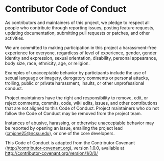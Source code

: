 # Contributor Code of Conduct

As contributors and maintainers of this project, we pledge to respect all
people who contribute through reporting issues, posting feature requests,
updating documentation, submitting pull requests or patches, and other
activities.

We are committed to making participation in this project a harassment-free
experience for everyone, regardless of level of experience, gender,
gender identity and expression, sexual orientation, disability, personal
appearance, body size, race, ethnicity, age, or religion.

Examples of unacceptable behavior by participants include the use of sexual
language or imagery, derogatory comments or personal attacks, trolling,
public or private harassment, insults, or other unprofessional conduct.

Project maintainers have the right and responsibility to remove, edit, or
reject comments, commits, code, wiki edits, issues, and other contributions
that are not aligned to this Code of Conduct. Project maintainers who do not
follow the Code of Conduct may be removed from the project team.

Instances of abusive, harassing, or otherwise unacceptable behavior may be
reported by opening an issue, emailing the project lead (<cmjone25@ncsu.edu>),
or one of the core developers.

This Code of Conduct is adapted from the Contributor Covenant
(<http://contributor-covenant.org>), version 1.0.0, available at
<http://contributor-covenant.org/version/1/0/0/>
